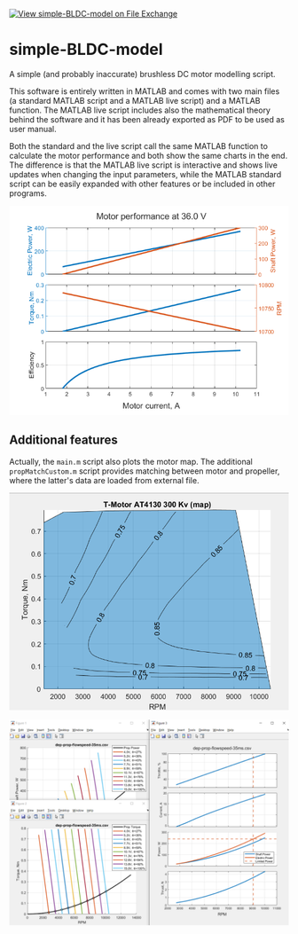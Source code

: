 [![View simple-BLDC-model on File Exchange](https://www.mathworks.com/matlabcentral/images/matlab-file-exchange.svg)](https://it.mathworks.com/matlabcentral/fileexchange/97082-simple-bldc-model)
# simple-BLDC-model
A simple (and probably inaccurate) brushless DC motor modelling script.

This software is entirely written in MATLAB and comes with two main files (a standard MATLAB script and a MATLAB live script) and a MATLAB function. The MATLAB live script includes also the mathematical theory behind the software and it has been already exported as PDF to be used as user manual.

Both the standard and the live script call the same MATLAB function to calculate the motor performance and both show the same charts in the end. The difference is that the MATLAB live script is interactive and shows live updates when changing the input parameters, while the MATLAB standard script can be easily expanded with other features or be included in other programs.

![example-output-charts](example.png)

## Additional features
Actually, the `main.m` script also plots the motor map. The additional `propMatchCustom.m` script provides matching between motor and propeller, where the latter's data are loaded from external file.

![example-output-motor-map](motor-map-example.png)

![example-output-motor-map](prop-match-example.png)
